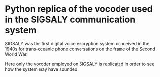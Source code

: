 # Python replica of the vocoder used in the SIGSALY communication system

SIGSALY was the first digital voice encryption system conceived in the 1940s for trans-oceanic phone conversations on the frame of the Second World War.

Here only the vocoder employed on SIGSALY is replicated in order to see how the system may have sounded.

